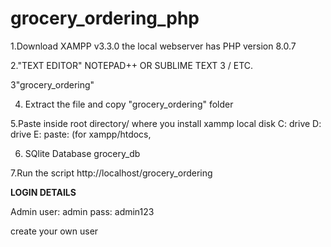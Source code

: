 # grocery_ordering_php

1.Download XAMPP v3.3.0 the local webserver has PHP version 8.0.7

2."TEXT EDITOR" NOTEPAD++ OR SUBLIME TEXT 3 / ETC.

3"grocery_ordering"

4. Extract the file and copy "grocery_ordering" folder

5.Paste inside root directory/ where you install xammp local disk C: drive D: drive E: paste: (for xampp/htdocs, 

6. SQlite Database grocery_db

7.Run the script http://localhost/grocery_ordering

**LOGIN DETAILS** 

Admin
user: admin
pass: admin123	

create your own user
